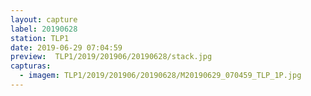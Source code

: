 ```yaml
---
layout: capture
label: 20190628
station: TLP1
date: 2019-06-29 07:04:59
preview:  TLP1/2019/201906/20190628/stack.jpg
capturas:
  - imagem: TLP1/2019/201906/20190628/M20190629_070459_TLP_1P.jpg
---
```

